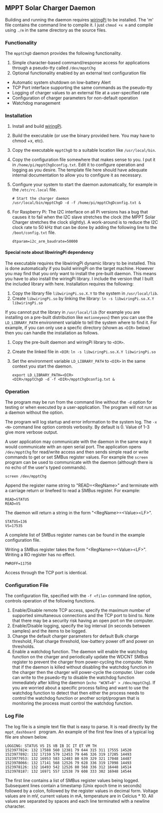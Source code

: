 ## MPPT Solar Charger Daemon

Building and running the daemon requires [wiringPi](http://wiringpi.com/download-and-install/) to be installed.  The 'm' file contains the command line to compile it.  I just ```chmod +x m``` and compile using ```./m``` in the same directory as the source files.

### Functionality
The ```mpptChgD``` daemon provides the following functionality.

1. Simple character-based command/response access for applications through a pseudo-tty called ```/dev/mpptChg```
1. Optional functionality enabled by an external text configuration file
  * Automatic system shutdown on low-battery Alert
  * TCP Port interface supporting the same commands as the pseudo-tty
  * Logging of charger values to an external file at a user-specified rate
  * Configuration of charger parameters for non-default operation
  * Watchdog management

### Installation

1. Install and build [wiringPi](http://wiringpi.com/download-and-install/).
1. Build the executable (or use the binary provided here.  You may have to chmod +x, etc).
1. Copy the executable ```mpptChgD``` to a suitable location like ```/usr/local/bin```.
1. Copy the configuration file somewhere that makes sense to you.  I put it in ```/home/pi/mpptChgDconfig.txt```.  Edit it to configure operation and logging as you desire.  The template file here should have adequate internal documentation to allow you to configure it as necessary.
1. Configure your system to start the daemon automatically, for example in the ```/etc/rc.local``` file.

    ```
    # Start the charger daemon
    /usr/local/bin/mpptChgD -d -f /home/pi/mpptChgDconfig.txt &
    ```
1. For Raspberry Pi: The I2C interface on all Pi versions has a bug that causes it to fail when the I2C slave stretches the clock (the MPPT Solar Charger stretches the clock slightly).  A work-around is to reduce the I2C clock rate to 50 kHz that can be done by adding the following line to the ```/boot/config.txt``` file.

    ```
    dtparam=i2c_arm_baudrate=50000
    ```

#### Special note about libwiringPi dependency
The executable requires the libwiringPi dynamic library to be installed.  This is done automatically if you build wiringPi on the target machine.  However you may find that you only want to install the pre-built daemon.  This means you have to also install the wiringPi library.  I include the version that I built the included library with here.  Installation requires the following:

1. Copy the library file ```libwiringPi.so.X.Y``` to the system in ```/usr/local/lib```.
1. Create ```libwiringPi.so``` by linking the library: ```ln -s libwiringPi.so.X.Y libwiringPi.so```

If you cannot put the library in ```/usr/local/lib``` (for example you are installing on a pre-built distribution like ```motioneyeos```) then you can use the ```LD_LIBRARY_PATH``` environment variable to tell the system where to find it.  For example, if you can only use a specfic directory (shown as ```<DIR>``` below) then you can handle the installation as follows.

1. Copy the pre-built daemon and wiringPi library to ```<DIR>```.
1. Create the linked file in ```<DIR```: ```ln -s libwiringPi.so.X.Y libwiringPi.so```
1. Set the environment variable ```LD_LIBRARY_PATH``` to ```<DIR>``` in the same context you start the daemon.

	```
	export LD_LIBRARY_PATH=<DIR>
	<DIR>/mpptChgD -d -f <DIR>/mpptChgDconfig.txt &
	```


### Operation
The program may be run from the command line without the ```-d``` option for testing or when executed by a user-application.  The program will not run as a daemon without the option.

The program will log startup and error information to the system log. The ```-x <N>``` command line option controls verbosity.  By default <N> is 0.  Value of 1-3 give more verbose output.

A user application may communicate with the daemon in the same way it would communicate with an open serial port.  The application opens ```/dev/mpptChg``` for read/write access and then sends simple read or write commands to get or set SMBus register values.  For example the ```screen``` program can be used to communicate with the daemon (although there is no echo of the user's typed commands).

  ```
  screen /dev/mpptChg
  ```

Append the register name string to "READ=\<RegName\>" and terminate with a carriage return or linefeed to read a SMBus register.  For example:

  ```
  READ=STATUS
  READ=VS
  ```

The daemon will return a string in the form "\<RegName\>=\<Value\>\<LF\>".

  ```
  STATUS=136
  VS=17535
  ```
A complete list of SMBus register names can be found in the example configuration file.

Writing a SMBus register takes the form "\<RegName\>=\<Value\>\<LF\>".  Writing a RO register has no effect.

  ```
  PWROFF=11750
  ```

Access through the TCP port is identical.

### Configuration File

The configuration file, specified with the ```-f <file>``` command line option, controls operation of the following functions.

1. Enable/Disable remote TCP access, specify the maximum number of supported simultaneous connections and the TCP port to bind to.  Note that there may be a security risk having an open port on the computer.
1. Enable/Disable logging, specify the log interval (in seconds between samples) and the items to be logged.
1. Change the default charger parameters for default Bulk charge threshold, Float charge threshold, low-battery power off and power on thresholds.
1. Enable a watchdog function.  The daemon will enable the watchdog function on the charger and periodically update the WDCNT SMBus register to prevent the charger from power-cycling the computer.  Note that if the daemon is killed without disabling the watchdog function in the charger then the charger will power-cycle the computer.  User code can  write to the psuedo-tty to disable the watchdog function immediately after killing the daemon (```echo "WCNT=0" > /dev/mpptChg```).  If you are worried about a specific process failing and want to use the watchdog function to detect that then either the process needs to control the watchdog function or another script/program that is monitoring the process must control the watchdog function.

### Log File

The log file is a simple text file that is easy to parse.  It is read directly by the ```mppt_dashboard	``` program.  An example of the first few lines of a typical log file are shown below.

```
LOGGING: STATUS VS IS VB IB IC IT ET VM TH 
1523977824: 132 17588 560 12381 79 644 315 311 17555 14520 
1523977892: 132 17159 579 12453 79 646 326 319 17205 14493 
1523977953: 132 16953 583 12483 80 639 329 321 17048 14487 
1523978066: 132 17141 568 12526 79 628 336 319 17098 14493 
1523978126: 132 16493 542 12526 80 568 336 312 16448 14514 
1523978187: 132 16971 557 12538 79 608 333 302 16948 14544 
```

The first line contains a list of SMBus register values being logged.  Subsequent lines contain a timestamp (Unix epoch time in seconds) followed by a colon, followed by the register values in decimal form.  Voltage values are in mV, current values in mA, temperature are in Celcius * 10.  All values are separated by spaces and each line terminated with a newline character.
